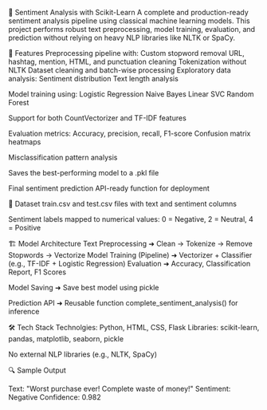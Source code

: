 🧠 Sentiment Analysis with Scikit-Learn
A complete and production-ready sentiment analysis pipeline using classical machine learning models. This project performs robust text preprocessing, model training, evaluation, and prediction without relying on heavy NLP libraries like NLTK or SpaCy.

📌 Features
Preprocessing pipeline with:
Custom stopword removal
URL, hashtag, mention, HTML, and punctuation cleaning
Tokenization without NLTK
Dataset cleaning and batch-wise processing
Exploratory data analysis:
Sentiment distribution
Text length analysis


Model training using:
Logistic Regression
Naive Bayes
Linear SVC
Random Forest

Support for both CountVectorizer and TF-IDF features

Evaluation metrics:
Accuracy, precision, recall, F1-score
Confusion matrix heatmaps

Misclassification pattern analysis

Saves the best-performing model to a .pkl file

Final sentiment prediction API-ready function for deployment

📂 Dataset
train.csv and test.csv files with text and sentiment columns

Sentiment labels mapped to numerical values:
0 = Negative, 2 = Neutral, 4 = Positive

🏗️ Model Architecture
Text Preprocessing
➜ Clean → Tokenize → Remove Stopwords → Vectorize
Model Training (Pipeline)
➜ Vectorizer + Classifier (e.g., TF-IDF + Logistic Regression)
Evaluation
➜ Accuracy, Classification Report, F1 Scores

Model Saving
➜ Save best model using pickle

Prediction API
➜ Reusable function complete_sentiment_analysis() for inference

🛠️ Tech Stack
Technolgies: Python, HTML, CSS, Flask
Libraries: scikit-learn, pandas, matplotlib, seaborn, pickle

No external NLP libraries (e.g., NLTK, SpaCy)

🔍 Sample Output

Text: "Worst purchase ever! Complete waste of money!"
Sentiment: Negative
Confidence: 0.982
